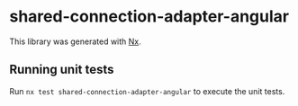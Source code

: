 # shared-connection-adapter-angular

This library was generated with [Nx](https://nx.dev).

## Running unit tests

Run `nx test shared-connection-adapter-angular` to execute the unit tests.
